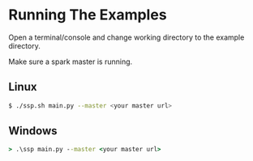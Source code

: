 # Running The Examples

Open a terminal/console and change working directory to the example directory.

Make sure a spark master is running.

## Linux

```bash
$ ./ssp.sh main.py --master <your master url>
```

## Windows

```cmd
> .\ssp main.py --master <your master url>
```
